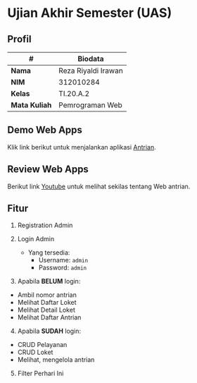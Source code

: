 # Ujian Akhir Semester (UAS)
## Profil
| # | Biodata |
| -------- | --- |
| **Nama** | Reza Riyaldi Irawan |
| **NIM** | 312010284 |
| **Kelas** | TI.20.A.2 |
| **Mata Kuliah** | Pemrograman Web |

## Demo Web Apps
Klik link berikut untuk menjalankan aplikasi [Antrian](https://antrian.rezariyaldi.my.id).

## Review Web Apps
Berikut link [Youtube](https://youtu.be/J9y2jHKN_Yw) untuk melihat sekilas tentang Web antrian.

## Fitur
1. Registration Admin
2. Login Admin
   - Yang tersedia:
     - Username: `admin`
     - Password: `admin`

3. Apabila **BELUM** login:
  * Ambil nomor antrian
  * Melihat Daftar Loket
  * Melihat Detail Loket
  * Melihat Daftar Antrian
4. Apabila **SUDAH** login:
  * CRUD Pelayanan
  * CRUD Loket
  * Melihat, mengelola antrian
5. Filter Perhari Ini